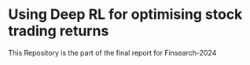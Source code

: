 # Using Deep RL for optimising stock trading returns
This Repository is the part of the final report for Finsearch-2024
